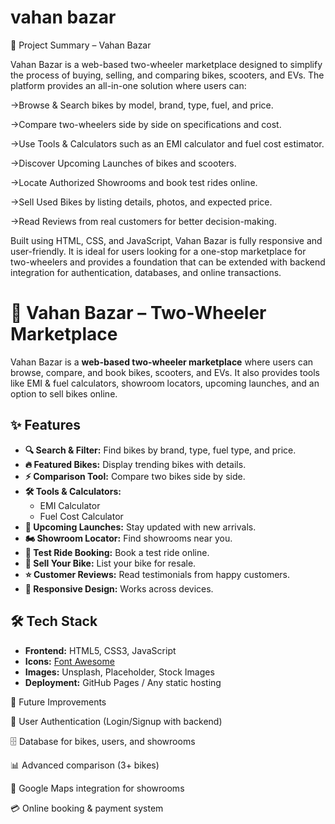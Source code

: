# vahan bazar

📖 Project Summary – Vahan Bazar

Vahan Bazar is a web-based two-wheeler marketplace designed to simplify the process of buying, selling, and comparing bikes, scooters, and EVs. The platform provides an all-in-one solution where users can:

 ->Browse & Search bikes by model, brand, type, fuel, and price.

 ->Compare two-wheelers side by side on specifications and cost.

 ->Use Tools & Calculators such as an EMI calculator and fuel cost estimator.

->Discover Upcoming Launches of bikes and scooters.

->Locate Authorized Showrooms and book test rides online.

->Sell Used Bikes by listing details, photos, and expected price.

->Read Reviews from real customers for better decision-making.

Built using HTML, CSS, and JavaScript, Vahan Bazar is fully responsive and user-friendly. It is ideal for users looking for a one-stop marketplace for two-wheelers and provides a foundation that can be extended with backend integration for authentication, databases, and online transactions.


# 🚴 Vahan Bazar – Two-Wheeler Marketplace  

Vahan Bazar is a **web-based two-wheeler marketplace** where users can browse, compare, and book bikes, scooters, and EVs. It also provides tools like EMI & fuel calculators, showroom locators, upcoming launches, and an option to sell bikes online.  

## ✨ Features  

- **🔍 Search & Filter:** Find bikes by brand, type, fuel type, and price.  
- **🔥 Featured Bikes:** Display trending bikes with details.  
- **⚡ Comparison Tool:** Compare two bikes side by side.  
- **🛠️ Tools & Calculators:**  
  - EMI Calculator  
  - Fuel Cost Calculator  
- **🚀 Upcoming Launches:** Stay updated with new arrivals.  
- **🏍️ Showroom Locator:** Find showrooms near you.  
- **📅 Test Ride Booking:** Book a test ride online.  
- **💸 Sell Your Bike:** List your bike for resale.  
- **⭐ Customer Reviews:** Read testimonials from happy customers.  
- **📱 Responsive Design:** Works across devices.

 ## 🛠️ Tech Stack  

- **Frontend:** HTML5, CSS3, JavaScript  
- **Icons:** [Font Awesome](https://fontawesome.com/)  
- **Images:** Unsplash, Placeholder, Stock Images  
- **Deployment:** GitHub Pages / Any static hosting  




🎯 Future Improvements

🔐 User Authentication (Login/Signup with backend)

🗄️ Database for bikes, users, and showrooms

📊 Advanced comparison (3+ bikes)

📍 Google Maps integration for showrooms

💳 Online booking & payment system
